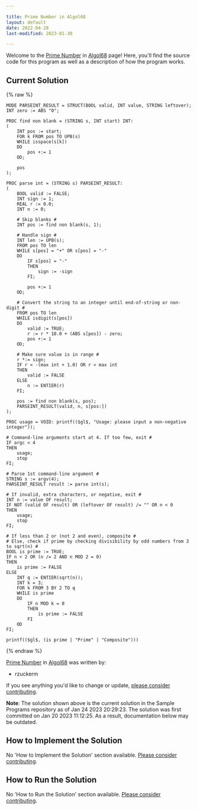 ```yaml
---

title: Prime Number in Algol68
layout: default
date: 2022-04-28
last-modified: 2023-01-30

---
```


Welcome to the [Prime Number](https://sampleprograms.io/projects/prime-number) in [Algol68](https://sampleprograms.io/languages/algol68) page! Here, you'll find the source code for this program as well as a description of how the program works.

## Current Solution

{% raw %}

```algol68
MODE PARSEINT_RESULT = STRUCT(BOOL valid, INT value, STRING leftover);
INT zero := ABS "0";

PROC find non blank = (STRING s, INT start) INT:
(
    INT pos := start;
    FOR k FROM pos TO UPB(s)
    WHILE isspace(s[k])
    DO
        pos +:= 1
    OD;

    pos
);

PROC parse int = (STRING s) PARSEINT_RESULT:
(
    BOOL valid := FALSE;
    INT sign := 1;
    REAL r := 0.0;
    INT n := 0;

    # Skip blanks #
    INT pos := find non blank(s, 1);

    # Handle sign #
    INT len := UPB(s);
    FROM pos TO len
    WHILE s[pos] = "+" OR s[pos] = "-"
    DO
        IF s[pos] = "-"
        THEN
            sign := -sign
        FI;

        pos +:= 1
    OD;

    # Convert the string to an integer until end-of-string or non-digit #
    FROM pos TO len
    WHILE isdigit(s[pos])
    DO
        valid := TRUE;
        r := r * 10.0 + (ABS s[pos]) - zero;
        pos +:= 1
    OD;

    # Make sure value is in range #
    r *:= sign;
    IF r < -(max int + 1.0) OR r > max int
    THEN
        valid := FALSE
    ELSE
        n := ENTIER(r)
    FI;

    pos := find non blank(s, pos);
    PARSEINT_RESULT(valid, n, s[pos:])
);

PROC usage = VOID: printf(($gl$, "Usage: please input a non-negative integer"));

# Command-line arguments start at 4. If too few, exit #
IF argc < 4
THEN
    usage;
    stop
FI;

# Parse 1st command-line argument #
STRING s := argv(4);
PARSEINT_RESULT result := parse int(s);

# If invalid, extra characters, or negative, exit #
INT n := value OF result;
IF NOT (valid OF result) OR (leftover OF result) /= "" OR n < 0
THEN
    usage;
    stop
FI;

# If less than 2 or (not 2 and even), composite #
# Else, check if prime by checking divisibility by odd numbers from 3 to sqrt(n) #
BOOL is prime := TRUE;
IF n < 2 OR (n /= 2 AND n MOD 2 = 0)
THEN
    is prime := FALSE
ELSE
    INT q := ENTIER(sqrt(n));
    INT k = 3;
    FOR k FROM 3 BY 2 TO q
    WHILE is prime
    DO
        IF n MOD k = 0
        THEN
            is prime := FALSE
        FI
    OD
FI;

printf(($gl$, (is prime | "Prime" | "Composite")))
```

{% endraw %}

[Prime Number](https://sampleprograms.io/projects/prime-number) in [Algol68](https://sampleprograms.io/languages/algol68) was written by:

- rzuckerm

If you see anything you'd like to change or update, [please consider contributing](https://github.com/TheRenegadeCoder/sample-programs).

**Note**: The solution shown above is the current solution in the Sample Programs repository as of Jan 24 2023 20:29:23. The solution was first committed on Jan 20 2023 11:12:25. As a result, documentation below may be outdated.

## How to Implement the Solution

No 'How to Implement the Solution' section available. [Please consider contributing](https://github.com/TheRenegadeCoder/sample-programs-website).

## How to Run the Solution

No 'How to Run the Solution' section available. [Please consider contributing](https://github.com/TheRenegadeCoder/sample-programs-website).